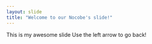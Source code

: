 ```yaml
---
layout: slide
title: "Welcome to our Nocobe's slide!"
---
```

This is my awesome slide
Use the left arrow to go back!